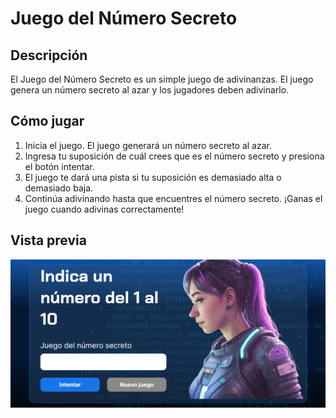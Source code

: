 # Juego del Número Secreto

## Descripción
El Juego del Número Secreto es un simple juego de adivinanzas. El juego genera un número secreto al azar y los jugadores deben adivinarlo.

## Cómo jugar
1. Inicia el juego. El juego generará un número secreto al azar.
2. Ingresa tu suposición de cuál crees que es el número secreto y presiona el botón intentar.
3. El juego te dará una pista si tu suposición es demasiado alta o demasiado baja.
4. Continúa adivinando hasta que encuentres el número secreto. ¡Ganas el juego cuando adivinas correctamente!

## Vista previa
![Página principal del juego](./img/web01.png)
